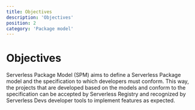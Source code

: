 ```yaml
---
title: Objectives
description: 'Objectives'
position: 2
category: 'Package model'
---
```

# Objectives

Serverless Package Model (SPM) aims to define a Serverless Package model and the specification to which developers must conform. This way, the projects that are developed based on the models and conform to the specification can be accepted by Serverless Registry and recognized by Serverless Devs developer tools to implement features as expected. 